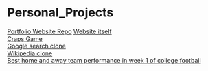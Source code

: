 # Personal_Projects
[Portfolio Website Repo](https://github.com/Z4KKD/Personal-Portfolio-Website)  [Website itself](https://z4kkd.netlify.app/)<br>
[Craps Game](https://github.com/Z4KKD/Craps_Game) <br>
[Google search clone](https://github.com/Z4KKD/Google_Search) <br>
[Wikipedia clone](https://github.com/Z4KKD/Wikipedia) <br>
[Best home and away team performance in week 1 of college football](https://github.com/Z4KKD/College_Football)
